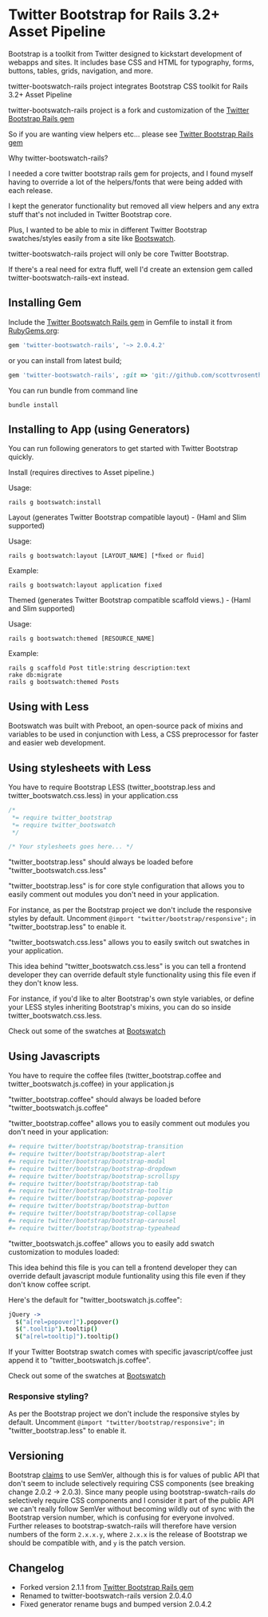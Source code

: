 # Twitter Bootstrap for Rails 3.2+ Asset Pipeline
Bootstrap is a toolkit from Twitter designed to kickstart development of webapps and sites. It includes base CSS and HTML for typography, forms, buttons, tables, grids, navigation, and more.

twitter-bootswatch-rails project integrates Bootstrap CSS toolkit for Rails 3.2+ Asset Pipeline

twitter-bootswatch-rails project is a fork and customization of the
[Twitter Bootstrap Rails gem](https://github.com/seyhunak/twitter-bootstrap-rails)

So if you are wanting view helpers etc... please see [Twitter Bootstrap Rails gem](https://github.com/seyhunak/twitter-bootstrap-rails)

Why twitter-bootswatch-rails?

I needed a core twitter bootstrap rails gem for projects, and I found myself having to override a lot of the helpers/fonts that were being added with each release.

I kept the generator functionality but removed all view helpers and any extra stuff that's not included in Twitter Bootstrap core.

Plus, I wanted to be able to mix in different Twitter Bootstrap swatches/styles easily from a site like [Bootswatch](http://bootswatch.com/).

twitter-bootswatch-rails project will only be core Twitter Bootstrap.

If there's a real need for extra fluff, well I'd create an extension gem called twitter-bootswatch-rails-ext instead.

## Installing Gem

Include the [Twitter Bootswatch Rails gem](http://rubygems.org/gems/twitter-bootswatch-rails) in Gemfile to install it from [RubyGems.org](http://rubygems.org):

```ruby
gem 'twitter-bootswatch-rails', '~> 2.0.4.2'
```

or you can install from latest build;

```ruby
gem 'twitter-bootswatch-rails', :git => 'git://github.com/scottvrosenthal/twitter-bootswatch-rails.git'
```

You can run bundle from command line

    bundle install


## Installing to App (using Generators)

You can run following generators to get started with Twitter Bootstrap quickly.


Install (requires directives to Asset pipeline.)


Usage:


    rails g bootswatch:install


Layout (generates Twitter Bootstrap compatible layout) - (Haml and Slim supported)


Usage:


    rails g bootswatch:layout [LAYOUT_NAME] [*ﬁxed or ﬂuid]


Example:


    rails g bootswatch:layout application fixed


Themed (generates Twitter Bootstrap compatible scaffold views.) - (Haml and Slim supported)


Usage:


    rails g bootswatch:themed [RESOURCE_NAME]


Example:


    rails g scaffold Post title:string description:text
    rake db:migrate
    rails g bootswatch:themed Posts



## Using with Less

Bootswatch was built with Preboot, an open-source pack of mixins and variables to be used in conjunction with Less, a CSS preprocessor for faster and easier web development.

## Using stylesheets with Less

You have to require Bootstrap LESS (twitter_bootstrap.less and twitter_bootswatch.css.less) in your application.css

```css
/*
 *= require twitter_bootstrap
 *= require twitter_bootswatch
 */

/* Your stylesheets goes here... */
```

"twitter_bootstrap.less" should always be loaded before "twitter_bootswatch.css.less"

"twitter_bootstrap.less" is for core style configuration that allows you to easily comment out modules you don't need in your application.

For instance, as per the Bootstrap project we don't include the responsive styles by default. Uncomment `@import "twitter/bootstrap/responsive";` in "twitter_bootstrap.less" to enable it.

"twitter_bootswatch.css.less" allows you to easily switch out swatches in your application.

This idea behind "twitter_bootswatch.css.less" is you can tell a frontend developer they can override default style functionality using this file even if they don't know less.

For instance, if you'd like to alter Bootstrap's own style variables, or define your LESS
styles inheriting Bootstrap's mixins, you can do so inside twitter_bootswatch.css.less.

Check out some of the swatches at [Bootswatch](http://bootswatch.com/)

## Using Javascripts

You have to require the coffee files (twitter_bootstrap.coffee and twitter_bootswatch.js.coffee) in your application.js

"twitter_bootstrap.coffee" should always be loaded before "twitter_bootswatch.js.coffee"

"twitter_bootstrap.coffee" allows you to easily comment out modules you don't need in your application:

```coffee
#= require twitter/bootstrap/bootstrap-transition
#= require twitter/bootstrap/bootstrap-alert
#= require twitter/bootstrap/bootstrap-modal
#= require twitter/bootstrap/bootstrap-dropdown
#= require twitter/bootstrap/bootstrap-scrollspy
#= require twitter/bootstrap/bootstrap-tab
#= require twitter/bootstrap/bootstrap-tooltip
#= require twitter/bootstrap/bootstrap-popover
#= require twitter/bootstrap/bootstrap-button
#= require twitter/bootstrap/bootstrap-collapse
#= require twitter/bootstrap/bootstrap-carousel
#= require twitter/bootstrap/bootstrap-typeahead
```

"twitter_bootswatch.js.coffee" allows you to easily add swatch customization to modules loaded:

This idea behind this file is you can tell a frontend developer they can override default javascript module funtionality using this file even if they don't know coffee script.

Here's the default for "twitter_bootswatch.js.coffee":

```coffee
jQuery ->
  $("a[rel=popover]").popover()
  $(".tooltip").tooltip()
  $("a[rel=tooltip]").tooltip()
```

If your Twitter Bootstrap swatch comes with specific javascript/coffee just append it to "twitter_bootswatch.js.coffee".

Check out some of the swatches at [Bootswatch](http://bootswatch.com/)

### Responsive styling?
As per the Bootstrap project we don't include the responsive styles by default. Uncomment `@import "twitter/bootstrap/responsive";` in "twitter_bootstrap.less" to enable it.

## Versioning
Bootstrap [claims](https://github.com/twitter/bootstrap#versioning) to use SemVer, although this is for values of public API that don't seem to include selectively requiring CSS components (see breaking change 2.0.2 -> 2.0.3). Since many people using bootstrap-swatch-rails *do* selectively require CSS components and I consider it part of the public API we can't really follow SemVer without becoming wildly out of sync with the Bootstrap version number, which is confusing for everyone involved. Further releases to bootstrap-swatch-rails will therefore have version numbers of the form `2.x.x.y`, where `2.x.x` is the release of Bootstrap we should be compatible with, and `y` is the patch version.

## Changelog

  - Forked version 2.1.1 from [Twitter Bootstrap Rails gem](https://github.com/seyhunak/twitter-bootstrap-rails)
  - Renamed to twitter-bootswatch-rails version 2.0.4.0
  - Fixed generator rename bugs and bumped version 2.0.4.2
